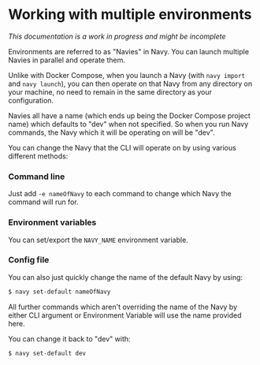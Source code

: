 Working with multiple environments
==================================

*This documentation is a work in progress and might be incomplete*

Environments are referred to as "Navies" in Navy. You can launch multiple Navies in parallel and operate them.

Unlike with Docker Compose, when you launch a Navy (with `navy import` and `navy launch`), you can then operate on that Navy from any directory on your machine, no need to remain in the same directory as your configuration.

Navies all have a name (which ends up being the Docker Compose project name) which defaults to "dev" when not specified. So when you run Navy commands, the Navy which it will be operating on will be "dev".

You can change the Navy that the CLI will operate on by using various different methods:

### Command line

Just add `-e nameOfNavy` to each command to change which Navy the command will run for.


### Environment variables

You can set/export the `NAVY_NAME` environment variable.


### Config file

You can also just quickly change the name of the default Navy by using:

```sh
$ navy set-default nameOfNavy
```

All further commands which aren't overriding the name of the Navy by either CLI argument or Environment Variable will use the name provided here.

You can change it back to "dev" with:

```sh
$ navy set-default dev
```

